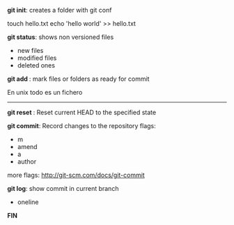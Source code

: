 **git init**: creates a folder with git conf

touch hello.txt
echo 'hello world' >> hello.txt

**git status**: shows non versioned files 
- new files
- modified files 
- deleted ones

**git add <file>**: mark files or folders as ready for commit

En unix todo es un fichero

---- 
**git reset <file>**: Reset current HEAD to the specified state

**git commit**: Record changes to the repository
flags:
 - m
 - amend
 - a
 - author

more flags: http://git-scm.com/docs/git-commit 

**git log**: show commit in current branch
 - oneline

**FIN**
